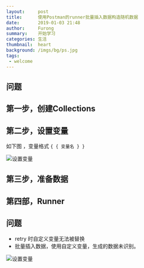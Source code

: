 ```yaml
---
layout:     post
title:      使用Postman的runner批量插入数据构造随机数据
date:       2019-01-03 21:48
author:     Furong
summary:    开始学习
categories: 生活
thumbnail:  heart
background: /imgs/bg/ps.jpg
tags:
 - welcome
---
```




## 问题

## 第一步，创建Collections

## 第二步，设置变量

如下图 ，变量格式 ```{ { 变量名 } }```

![设置变量](/imgs/post/postman_variable.png)

## 第三步，准备数据

## 第四部，Runner

## 问题

- retry 时自定义变量无法被替换
- 批量插入数据，使用自定义变量，生成的数据未识别。

![设置变量](/imgs/post/postman_variable2.png)


